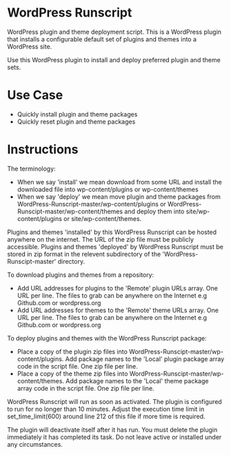 # WordPress Runscript
WordPress plugin and theme deployment script. This is a WordPress plugin that installs a configurable default set of plugins and themes into a WordPress site.

Use this WordPress plugin to install and deploy preferred plugin and theme sets.

# Use Case
* Quickly install plugin and theme packages
* Quickly reset plugin and theme packages

# Instructions
The terminology:

* When we say 'install' we mean download from some URL and install the downloaded file into wp-content/plugins or wp-content/themes
* When we say 'deploy' we mean move plugin and theme packages from WordPress-Runscript-master/wp-content/plugins or WordPress-Runscipt-master/wp-content/themes and deploy them into site/wp-content/plugins or site/wp-content/themes.

Plugins and themes 'installed' by this WordPress Runscript can be hosted anywhere on the internet. The URL of the zip file must be publicly accessible.
Plugins and themes 'deployed' by WordPress Runscript must be stored in zip format in the relevent subdirectory of the 'WordPress-Runscipt-master' directory.

To download plugins and themes from a repository:

* Add URL addresses for plugins to the 'Remote' plugin URLs array. One URL per line. The files to grab can be anywhere on the Internet e.g Github.com or wordpress.org
* Add URL addresses for themes to the 'Remote' theme URLs array. One URL per line. The files to grab can be anywhere on the Internet e.g Github.com or wordpress.org

To deploy plugins and themes with the WordPress Runscript package:

* Place a copy of the plugin zip files into WordPress-Runscipt-master/wp-content/plugins. Add package names to the 'Local' plugin package array code in the script file. One zip file per line.
* Place a copy of the theme zip files into WordPress-Runscipt-master/wp-content/themes. Add package names to the 'Local' theme package array code in the script file. One zip file per line.

WordPress Runscript will run as soon as activated. The plugin is configured to run for no longer than 10 minutes. Adjust the execution time limit in set_time_limit(600) around line 212 of this file if more time is required.

The plugin will deactivate itself after it has run. You must delete the plugin immediately it has completed its task. Do not leave active or installed under any circumstances.